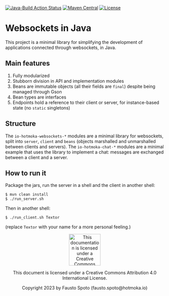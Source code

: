 [![Java-Build Action Status](https://github.com/Hotmoka/websockets/actions/workflows/java_build.yml/badge.svg)](https://github.com/Hotmoka/websockets/actions)
[![Maven Central](https://img.shields.io/maven-central/v/io.hotmoka.websockets/io-hotmoka-websockets-server.svg?label=Maven%20Central)](https://central.sonatype.com/search?smo=true&q=g:io.hotmoka.websockets)
[![License](https://img.shields.io/badge/License-Apache%202.0-blue.svg)](http://www.apache.org/licenses/LICENSE-2.0.html)

# Websockets in Java

This project is a minimal library for simplifying
the development of applications connected through websockets, in Java.

## Main features

1. Fully modularized
2. Stubborn division in API and implementation modules
3. Beans are immutable objects (all their fields are `final`) despite
   being managed through Gson
4. Bean types are interfaces
5. Endpoints hold a reference to their client or server, for instance-based
   state (no `static` singletons)

## Structure

The `io-hotmoka-websockets-*` modules are a minimal library for websockets,
split into `server`, `client` and `beans`
(objects marshalled and unmarshalled between clients and servers).
The `io-hotmoka-chat-*` modules are a minimal example that uses the library
to implement a chat: messages are exchanged between a client and a server.

## How to run it

Package the jars, run the server in a shell and the client in another shell:

```shell
$ mvn clean install
$ ./run_server.sh
```
Then in another shell:

```shell
$ ./run_client.sh Textor
```

(replace `Textor` with your name for a more personal feeling.)

<p align="center"><img width="100" src="https://mirrors.creativecommons.org/presskit/buttons/88x31/png/by.png" alt="This documentation is licensed under a Creative Commons Attribution 4.0 Internat
ional License"></p><p align="center">This document is licensed under a Creative Commons Attribution 4.0 International License.</p>

<p align="center">Copyright 2023 by Fausto Spoto (fausto.spoto@hotmoka.io)</p>